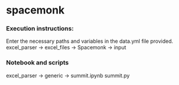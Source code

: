 # spacemonk

### Execution instructions:
Enter the necessary paths and variables in the data.yml file provided.
excel_parser -> excel_files -> Spacemonk -> input

### Notebook and scripts
excel_parser -> generic ->
summit.ipynb
summit.py


